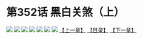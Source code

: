 # 第352话 黑白关煞（上）
![](https://mhpic.xiaomingtaiji.net/comic/D/斗破苍穹拆分版/352话/1.jpg-zymk.middle.webp)
![](https://mhpic.xiaomingtaiji.net/comic/D/斗破苍穹拆分版/352话/2.jpg-zymk.middle.webp)
![](https://mhpic.xiaomingtaiji.net/comic/D/斗破苍穹拆分版/352话/3.jpg-zymk.middle.webp)
![](https://mhpic.xiaomingtaiji.net/comic/D/斗破苍穹拆分版/352话/4.jpg-zymk.middle.webp)
![](https://mhpic.xiaomingtaiji.net/comic/D/斗破苍穹拆分版/352话/5.jpg-zymk.middle.webp)
![](https://mhpic.xiaomingtaiji.net/comic/D/斗破苍穹拆分版/352话/6.jpg-zymk.middle.webp)
![](https://mhpic.xiaomingtaiji.net/comic/D/斗破苍穹拆分版/352话/7.jpg-zymk.middle.webp)
[【上一章】](./351.md)
[【目录】](./READMD.md)
[【下一章】](./353.md)
